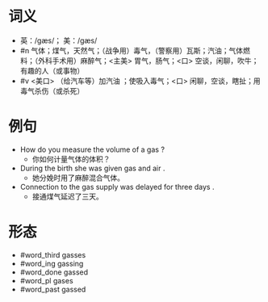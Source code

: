 # 词义
- 英：/ɡæs/； 美：/ɡæs/
- #n 气体；煤气，天然气；（战争用）毒气，（警察用）瓦斯；汽油；气体燃料；（外科手术用）麻醉气；<主美> 胃气，肠气；<口> 空谈，闲聊，吹牛；有趣的人（或事物）
- #v <美口> （给汽车等）加汽油 ；使吸入毒气；<口> 闲聊，空谈，瞎扯；用毒气杀伤（或杀死）
# 例句
- How do you measure the volume of a gas ?
	- 你如何计量气体的体积？
- During the birth she was given gas and air .
	- 她分娩时用了麻醉混合气体。
- Connection to the gas supply was delayed for three days .
	- 接通煤气延迟了三天。
# 形态
- #word_third gasses
- #word_ing gassing
- #word_done gassed
- #word_pl gases
- #word_past gassed
